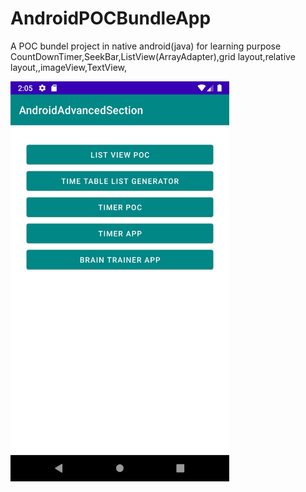 # AndroidPOCBundleApp


A POC bundel project in native android(java) for learning purpose
CountDownTimer,SeekBar,ListView(ArrayAdapter),grid layout,relative layout,,imageView,TextView,


<img align="left" width="350" height="640" src="Screenshot_1621715731.png">
